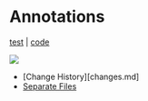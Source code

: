 # Annotations

[test](edit://test/annotations-test.js) | [code](edit://src/client/annotations.js)

![](update_annotations.drawio)

- [Change History][changes.md]
- [Separate Files](text.md)





